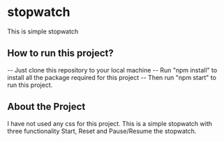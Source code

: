 # stopwatch
 This is simple stopwatch
 
 ## How to run this project?
 
 -- Just clone this repository to your local machine
 -- Run "npm install" to install all the package required for this project
 -- Then run "npm start" to run this project.
 
 ## About the Project
 
 I have not used any css for this project. This is a simple stopwatch with three functionality Start, Reset and Pause/Resume the stopwatch.

